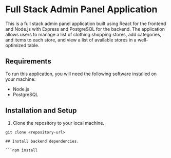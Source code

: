 # Full Stack Admin Panel Application

This is a full stack admin panel application built using React for the frontend and Node.js with Express and PostgreSQL for the backend. The application allows users to manage a list of clothing shopping stores, add categories, and items to each store, and view a list of available stores in a well-optimized table.

## Requirements

To run this application, you will need the following software installed on your machine:

- Node.js
- PostgreSQL

## Installation and Setup

1. Clone the repository to your local machine.

```
git clone <repository-url>

## Install backend dependencies.

```npm install
